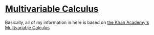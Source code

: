 # [Multivariable Calculus](https://www.khanacademy.org/math/multivariable-calculus)

Basically, all of my information in here is based on [the Khan Academy's Mulitvariable Calculus](https://www.khanacademy.org/math/multivariable-calculus)
